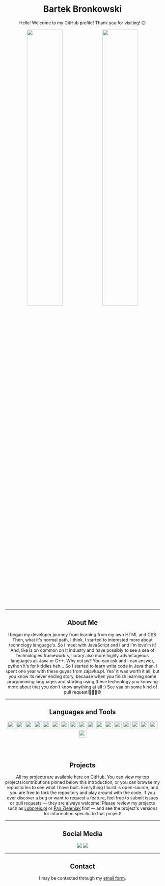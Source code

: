 <h1 align="center">Bartek Bronkowski</h1>
<p align="center">
Hello! Welcome to my GitHub profile! Thank you for visiting! 🙃
</p>
<p align="center">
  <img width="48%" src="https://github-readme-stats.vercel.app/api?username=pchelka90&show_icons=true&theme=tokyonight" />
  <img width="48%" src="https://github-readme-streak-stats.herokuapp.com/?user=pchelka90&theme=tokyonight" />
</p>
<hr />
<h2 align="center">About Me </h2>
<p align="center">
I began my developer journey from learning from my own HTML and CSS. Then, what it's normal path, I think, I started to interested more about technology language's. So I meet with JavaScript and I and I'm love'in it! And, like is on common on It industry and have possibly to see a sea of technologies framework's, library also more highly advantageous languages as Java or C++. Why not py? You can ask and I can answer, python it's for kiddies heh... So I started to learn write code in Java then. I spent one year with these guyes from zajavka.pl. Yea' it was worth it all, but you know its never ending story, because when you finish learning some programming languages and starting using these technology you knowing more about that you don't know anything at all :) See yaa on some kind of pull request!👏👱🥇©️
</p>
<hr />
<h2 align="center">Languages and Tools</h2>
<p align="center">
<img src="https://img.shields.io/badge/figma-%23F24E1E.svg?style=for-the-badge&logo=figma&logoColor=white" height="25" />
<img src="https://img.shields.io/badge/Atom-%2366595C.svg?style=for-the-badge&logo=atom&logoColor=white" height="25" />
<img src="https://img.shields.io/badge/Visual%20Studio-5C2D91.svg?style=for-the-badge&logo=visual-studio&logoColor=white" height="25" />
<img src="https://img.shields.io/badge/VS%20Code-007ACC.svg?&style=for-the-badge&logo=visual-studio-code&logoColor=white" height="25"/>
<img src="https://img.shields.io/badge/sql-7CBEE4.svg?&style=for-the-badge&logo=sqlite&logoColor=white" height="25"/>
<img src="https://img.shields.io/badge/sqlite-%2307405e.svg?style=for-the-badge&logo=sqlite&logoColor=white" height="25" />
<img src="https://img.shields.io/badge/mysql-%2300f.svg?style=for-the-badge&logo=mysql&logoColor=white" height="25" />
<img src="https://img.shields.io/badge/WordPress-%23117AC9.svg?style=for-the-badge&logo=WordPress&logoColor=white" height="25" />
<img src="https://img.shields.io/badge/Gimp-657D8B?style=for-the-badge&logo=gimp&logoColor=FFFFFF" height="25" />
<img src="https://img.shields.io/badge/-Git-black?style=plastic&logo=git" height="25"/>
<img src="https://img.shields.io/badge/github-%23121011.svg?style=for-the-badge&logo=github&logoColor=white" height="25" />
<img src="https://img.shields.io/badge/gitlab-%23181717.svg?style=for-the-badge&logo=gitlab&logoColor=white" height="25" />
<img src="https://img.shields.io/badge/-HTML5-E34F26?style=plastic&logo=html5&logoColor=white" height="25"/>
<img src="https://img.shields.io/badge/-CSS3-1572B6?style=plastic&logo=css3" height="25"/>
<img src="https://img.shields.io/badge/SASS-hotpink.svg?style=for-the-badge&logo=SASS&logoColor=white" height="25" />
<img src="https://img.shields.io/badge/-JavaScript-323330?style=plastic&logo=javascript" height="25"/>
<img src="https://img.shields.io/badge/-React-61DBFB?style=plastic&logo=react&logoColor=white" height="25"/>
<img src="https://img.shields.io/badge/java-%23ED8B00.svg?style=for-the-badge&logo=openjdk&logoColor=white" height="25"/>

</p>
<br />
<br />
<h2 align="center">Projects</h2>
<p align="center">
All my projects are available here on GitHub. You can view my top projects/contributions pinned below this introduction, or you can browse my repositories to see what I have built. Everything I build is open-source, and you are free to fork the repository and play around with the code. If you ever discover a bug or want to request a feature, feel free to submit issues or pull requests — they are always welcome! Please review my projects such as <a href="https://lobpreis.pl/" target="_blank">Lobpreis.pl</a> or <a href="https://panzieleniak-fab02f28ee11.herokuapp.com/" target="_blank">Pan Zieleniak</a> first — and see the project's versions for information specific to that project!
</p>
<hr />
<h2 align="center">Social Media</h2>
<p align="center">
<a href="https://www.linkedin.com/in/bartlomiejbronkowski90/" target="_blank" rel="noopener noreferrer"><img src="https://img.shields.io/badge/Bartek%20Bronkowski-%23006192.svg?style=for-the-badge&logo=LinkedIn&logoColor=whit" /></a>
<a href="https://twitter.com/Pchelka90Bartek" target="_blank" rel="noopener noreferrer"><img src="https://img.shields.io/badge/Pchelka90Bartek-%231DA1F2.svg?style=for-the-badge&logo=Twitter&logoColor=white" /></a>
</p>
<hr />
<h2 align="center">Contact</h2>
<p align="center">
I may be contacted through my <a href="#" target="_blank" rel="noopener noreferrer">email form</a>.
</p>
  
<!---
- 👋 Hello, I’m Bartek.
- 👀 I’m interested in computer technology, programming, automotive, blockchain. I'm interested in sports too, my favourite sport is football. 
- 🌱 I’m currently learning everything, because like old say tell: "I know that I know nothing".
- 💞️ I’m looking to collaborate on web developing.
- 📫 My e-mail address: bartlomiejbronkowski90@gmail.com
--->

<!---
# Heaading 1
## Heading 2
### Heading 3
#### Heading 4
##### Heading 5
###### Heading 6

This is normal text.
This is **bold** and this is **multiple words in bold**.
This is *italic text*.

~~This is my first idea~~.
This is my new idea.

This is a [website](google.com) link.

![Bartek Bronkowski](https://1drv.ms/u/s!Al5EFlp4Nxn_k01Qr6xwFZ4DYcIP)

- Item 1
- Item 2
- Item 3

1. Item 1
2. Item 2
3. Item 3

* Item 1
* Item 2
* Item 3

1. Item 3
1. Item 2
1. Item 1

- [x] Item 1
- [ ] Item 2
- [ ] Item 3

- Item 1
  - Item 1a
  - Item 1b
  - Item 1c
- Item 2
- Item 3

| Heading 1 | Heading 2 | Heading 3 |
| :--- | :---: | ---: |
| row 1 column 1 | row 1 column 2 | row 1 column 3 | 

This is inline code `const name = 'Bartek Bronkowski';` with more text.

```ts
const firstname = 'Bartek';
const lastname = 'Bronkowski';
```
Changes
```diff
- const firstname = 'Filip';
+ const firstname = 'Bartek';
const lastname = 'Bronkowski';
```

> I think we should go with option 1 of create website

Geat idea this discussion was really useful. I will go ahead and do it.

> I think we should go with option 1 of create website

Geat idea this discussion was really useful. I will go ahead and do it.

> I think we should go with option 1 of create website

Geat idea this discussion was really useful. I will go ahead and do it.
--->
<!--- This is a comment. --->
<!---
This is comment infromation I want shown.

<details>
  <summary>Click for more information</summary>
  This is more description ...
  ...
</details>

<table role="table">
  <thead>
    <tr>
      <th align="left">Column 1</th>
      <th align="left">Column 2</th>
      <th align="left">Column 3</th>
    </tr>
  </thead>
  <tbody>
    <tr>
      <td align="left">
        <ul>
          <li>Item 1</li>
          <li>Item 2</li>
          <li>Item 3</li>
        </ul>
      </td>
      <td align="left">Row 1, Column 2</td>
      <td align="left">Row 1, Column 3</td>
    </tr>
    <tr>
      <td align="left">Row 2, Column 1</td>
      <td align="left">Row 2, Column 2</td>
      <td align="left">Row 2, Column 3</td>
    </tr>
</table>
    
- Item 1
- Item 2 **This is bold and *italic***
- Item 3 `This is inline code`

<p align="center">
  <img width="48%" src="https://github-readme-stats.vercel.app/api?username=pchelka90&show_icons=true&theme=tokyonight" />
  <img width="48%" src="https://github-readme-streak-stats.herokuapp.com/?user=pchelka90&theme=tokyonight" />
</p>
--->

<!---
pchelka90/pchelka90 is a ✨ special ✨ repository because its `README.md` (this file) appears on your GitHub profile.
You can click the Preview link to take a look at your changes.
--->
